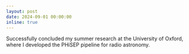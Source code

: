 ```yaml
---
layout: post
date: 2024-09-01 00:00:00
inline: true
---
```


Successfully concluded my summer research at the University of Oxford, where I developed the PHiSEP pipeline for radio astronomy.
